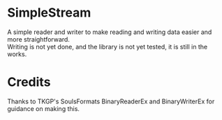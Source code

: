 # SimpleStream
A simple reader and writer to make reading and writing data easier and more straightforward.  
Writing is not yet done, and the library is not yet tested, it is still in the works.

# Credits
Thanks to TKGP's SoulsFormats BinaryReaderEx and BinaryWriterEx for guidance on making this.